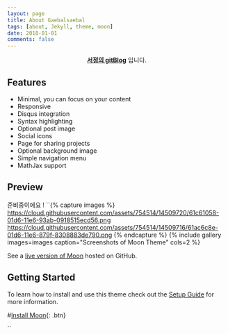 ```yaml
---
layout: page
title: About Gaebalsaebal
tags: [about, Jekyll, theme, moon]
date: 2018-01-01
comments: false
---
```

    
<center><a href="http://youseojung.github.io"><b>서정의 gitBlog</b></a> 입니다.</center>

## Features
* Minimal, you can focus on your content
* Responsive
* Disqus integration
* Syntax highlighting
* Optional post image
* Social icons
* Page for sharing projects
* Optional background image
* Simple navigation menu
* MathJax support

## Preview
준비중이에요 !
``{% capture images %}
    https://cloud.githubusercontent.com/assets/754514/14509720/61c61058-01d6-11e6-93ab-0918515ecd56.png
    https://cloud.githubusercontent.com/assets/754514/14509716/61ac6c8e-01d6-11e6-879f-8308883de790.png
{% endcapture %}
{% include gallery images=images caption="Screenshots of Moon Theme" cols=2 %}

See a [live version of Moon](http://taylantatli.github.io/Moon) hosted on GitHub.

## Getting Started

To learn how to install and use this theme check out the [Setup Guide](http://taylantatli.me/Moon/moon-theme/) for more information.
      
#[Install Moon](https://github.com/TaylanTatli/Moon){: .btn}

``
